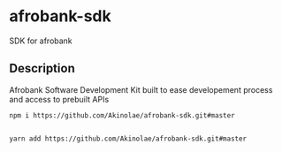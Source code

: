 # afrobank-sdk

SDK for afrobank

## Description

Afrobank Software Development Kit built to ease developement process and access to prebuilt APIs

```
npm i https://github.com/Akinolae/afrobank-sdk.git#master


yarn add https://github.com/Akinolae/afrobank-sdk.git#master
```
